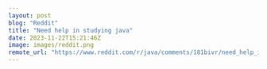 ```yaml
---
layout: post
blog: "Reddit"
title: "Need help in studying java"
date: 2023-11-22T15:21:46Z
image: images/reddit.png
remote_url: "https://www.reddit.com/r/java/comments/181bivr/need_help_in_studying_java/"
---
```

